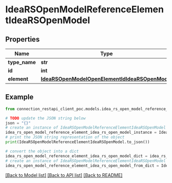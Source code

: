 # IdeaRSOpenModelReferenceElementIdeaRSOpenModel


## Properties

Name | Type | Description | Notes
------------ | ------------- | ------------- | -------------
**type_name** | **str** |  | [optional] 
**id** | **int** |  | [optional] 
**element** | [**IdeaRSOpenModelOpenElementIdIdeaRSOpenModel**](IdeaRSOpenModelOpenElementIdIdeaRSOpenModel.md) |  | [optional] 

## Example

```python
from connection_restapi_client_poc.models.idea_rs_open_model_reference_element_idea_rs_open_model import IdeaRSOpenModelReferenceElementIdeaRSOpenModel

# TODO update the JSON string below
json = "{}"
# create an instance of IdeaRSOpenModelReferenceElementIdeaRSOpenModel from a JSON string
idea_rs_open_model_reference_element_idea_rs_open_model_instance = IdeaRSOpenModelReferenceElementIdeaRSOpenModel.from_json(json)
# print the JSON string representation of the object
print(IdeaRSOpenModelReferenceElementIdeaRSOpenModel.to_json())

# convert the object into a dict
idea_rs_open_model_reference_element_idea_rs_open_model_dict = idea_rs_open_model_reference_element_idea_rs_open_model_instance.to_dict()
# create an instance of IdeaRSOpenModelReferenceElementIdeaRSOpenModel from a dict
idea_rs_open_model_reference_element_idea_rs_open_model_from_dict = IdeaRSOpenModelReferenceElementIdeaRSOpenModel.from_dict(idea_rs_open_model_reference_element_idea_rs_open_model_dict)
```
[[Back to Model list]](../README.md#documentation-for-models) [[Back to API list]](../README.md#documentation-for-api-endpoints) [[Back to README]](../README.md)


